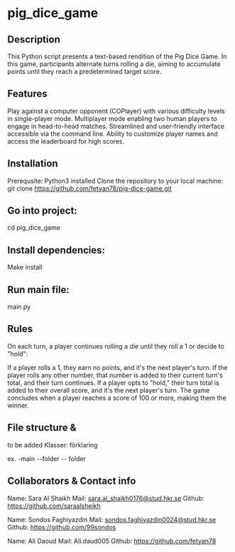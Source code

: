 # pig_dice_game


## Description
This Python script presents a text-based rendition of the Pig Dice Game. In this game, participants alternate turns rolling a die, aiming to accumulate points until they reach a predetermined target score.

## Features
Play against a computer opponent (COPlayer) with various difficulty levels in single-player mode. Multiplayer mode enabling two human players to engage in head-to-head matches. Streamlined and user-friendly interface accessible via the command line. Ability to customize player names and access the leaderboard for high scores.

## Installation
Prerequsite:
Python3 installed
Clone the repository to your local machine:
git clone https://github.com/fetyan78/pig-dice-game.git

## Go into project:
cd pig_dice_game

## Install dependencies:
Make install

## Run main file:
main.py

## Rules
On each turn, a player continues rolling a die until they roll a 1 or decide to "hold":

If a player rolls a 1, they earn no points, and it's the next player's turn. If the player rolls any other number, that number is added to their current turn's total, and their turn continues. If a player opts to "hold," their turn total is added to their overall score, and it's the next player's turn. The game concludes when a player reaches a score of 100 or more, making them the winner.

## File structure &
to be added
Klasser: förklaring

ex. -main --folder -- folder

## Collaborators & Contact info
Name: Sara Al Shaikh Mail: sara.al_shaikh0176@stud.hkr.se Github: https://github.com/saraalsheikh

Name: Sondos Faghiyazdin Mail: sondos.faghiyazdin0024@stud.hkr.se Github: https://github.com/99sondos

Name: Ali Daoud Mail: Ali.daud005 Github: https://github.com/fetyan78
